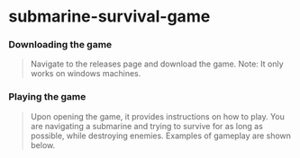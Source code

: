 # submarine-survival-game

### Downloading the game
> Navigate to the releases page and download the game. Note: It only works on windows machines. 

### Playing the game
> Upon opening the game, it provides instructions on how to play. You are navigating a submarine and trying to survive for as long as possible, while destroying enemies. Examples of gameplay are shown below.
